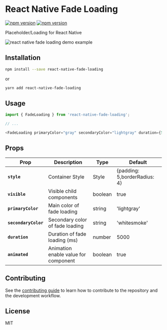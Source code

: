 # React Native Fade Loading

[![npm version](https://img.shields.io/badge/npm%20package-0.1.1-blue)](https://www.npmjs.com/package/react-native-fade-loading) [![npm version](https://img.shields.io/badge/size-1.6%20kB-yellow)](https://www.npmjs.com/package/react-native-fade-loading) 

Placeholder/Loading for React Native

![react native fade loading demo example](https://im6.ezgif.com/tmp/ezgif-6-45650a67d5c0.gif)

## Installation

```sh
npm install --save react-native-fade-loading
```
or

```sh
yarn add react-native-fade-loading
```

## Usage

```js
import { FadeLoading } from 'react-native-fade-loading';

// ...

<FadeLoading primaryColor="gray" secondaryColor="lightgray" duration={5000} />;
```

## Props

| Prop                 | Description                     | Type    | Default                |
| -------------------- | ------------------------------- | ------- | ---------------------- |
| **`style`**          | Container Style                 | Style   | {padding: 5,borderRadius: 4} |
| **`visible`**        | Visible child components        | boolean | true                  |
| **`primaryColor`**   | Main color of fade loading      | string  | 'lightgray'            |
| **`secondaryColor`** | Secondary color of fade loading | string  | 'whitesmoke'           |
| **`duration`**       | Duration of fade loading (ms)   | number  | 5000                   |
| **`animated`**       | Animation enable value for component   | boolean  | true                   |

## Contributing

See the [contributing guide](CONTRIBUTING.md) to learn how to contribute to the repository and the development workflow.

## License

MIT
